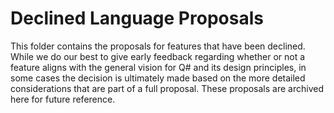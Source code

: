 # Declined Language Proposals

This folder contains the proposals for features that have been declined. While we do our best to give early feedback regarding whether or not a feature aligns with the general vision for Q# and its design principles, in some cases the decision is ultimately made based on the more detailed considerations that are part of a full proposal. These proposals are archived here for future reference. 


